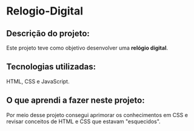 # Relogio-Digital

## Descrição do projeto:
Este projeto teve como objetivo desenvolver uma <b>relógio digital</b>.

## Tecnologias utilizadas:
HTML, CSS e JavaScript.

## O que aprendi a fazer neste projeto:
Por meio desse projeto consegui aprimorar os conhecimentos em CSS e revisar conceitos de HTML e CSS que estavam "esquecidos".
